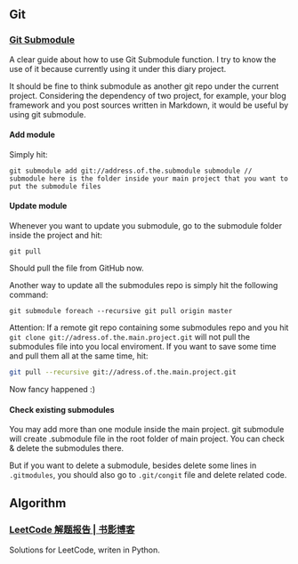 ## Git

### [Git Submodule](http://blog.chh.tw/posts/git-submodule/)

A clear guide about how to use Git Submodule function. I try to know the use of it because currently using it under this diary project.

It should be fine to think submodule as another git repo under the current project. Considering the dependency of two project, for example, your blog framework and you post sources written in Markdown, it would be useful by using git submodule.

#### Add module

Simply hit:
``` 
git submodule add git://address.of.the.submodule submodule // submodule here is the folder inside your main project that you want to put the submodule files

```
#### Update module

Whenever you want to update you submodule, go to the submodule folder inside the project and hit:
```
git pull
```

Should pull the file from GitHub now.

Another way to update all the submodules repo is simply hit the following command:
``` 
git submodule foreach --recursive git pull origin master
```
Attention:
If a remote git repo containing some submodules repo and you hit `git clone git://adress.of.the.main.project.git` will not pull the submodules file into you local enviroment. If you want to save some time and pull them all at the same time, hit:
``` bash
git pull --recursive git://adress.of.the.main.project.git
```
Now fancy happened :)

#### Check existing submodules

You may add more than one module inside the main project. git submodule will create .submodule file in the root folder of main project. You can check & delete the submodules there.

But if you want to delete a submodule, besides delete some lines in `.gitmodules`, you should also go to `.git/congit` file and delete related code.


## Algorithm

### [LeetCode 解题报告 | 书影博客](http://bookshadow.com/leetcode/)

Solutions for LeetCode, writen in Python.
